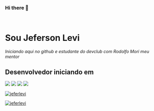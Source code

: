 ### Hi there 👋
<br>
<h1>Sou Jeferson Levi</h1>
<p><i>Iniciando aqui no github e estudante do devclub com Rodolfo Mori meu mentor</i></p>
<h2>Desenvolvedor iniciando em</h2>

<img src="https://img.shields.io/badge/GitHub-100000?style=for-the-badge&logo=github&logoColor=white"/>
<img src="https://img.shields.io/badge/HTML5-E34F26?style=for-the-badge&logo=html5&logoColor=white"/>
<img src="https://img.shields.io/badge/CSS3-1572B6?style=for-the-badge&logo=css3&logoColor=white"/>
<img src="https://img.shields.io/badge/JavaScript-323330?style=for-the-badge&logo=javascript&logoColor=F7DF1E"/>

[![jeferlevi](https://github-readme-stats.vercel.app/api?username=jeferlevi)](https://github.com/anuraghazra/github-readme-stats)

[![jeferlevi](https://github-readme-stats.vercel.app/api/top-langs/?username=jeferlevi)](https://github.com/anuraghazra/github-readme-stats)
<!--
**jeferlevi/jeferlevi** is a ✨ _special_ ✨ repository because its `README.md` (this file) appears on your GitHub profile.

Here are some ideas to get you started:

- 🔭 I’m currently working on ...
- 🌱 I’m currently learning ...
- 👯 I’m looking to collaborate on ...
- 🤔 I’m looking for help with ...
- 💬 Ask me about ...
- 📫 How to reach me: ...
- 😄 Pronouns: ...
- ⚡ Fun fact: ...
-->
